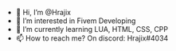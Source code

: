 - 👋 Hi, I’m @Hrajix
- 👀 I’m interested in Fivem Developing
- 🌱 I’m currently learning LUA, HTML, CSS, CPP
- 📫 How to reach me? On discord: Hrajix#4034

<!---
Hrajix/Hrajix is a ✨ special ✨ repository because its `README.md` (this file) appears on your GitHub profile.
You can click the Preview link to take a look at your changes.
--->
